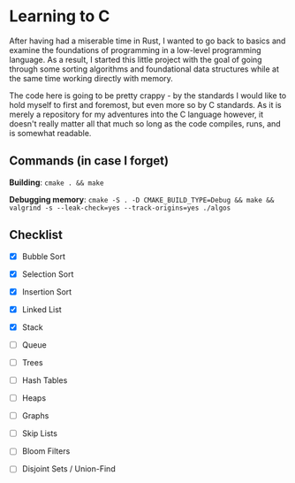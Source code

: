 # Learning to C

After having had a miserable time in Rust, I wanted to go back to basics and 
examine the foundations of programming in a low-level programming language. As 
a result, I started this little project with the goal of going through some 
sorting algorithms and foundational data structures while at the same time 
working directly with memory.

The code here is going to be pretty crappy - by the standards I would like to 
hold myself to first and foremost, but even more so by C standards. As it is 
merely a repository for my adventures into the C language however, it doesn't 
really matter all that much so long as the code compiles, runs, and is somewhat 
readable.

## Commands (in case I forget)
**Building**: `cmake . && make`

**Debugging memory**: `cmake -S . -D CMAKE_BUILD_TYPE=Debug && make && valgrind -s --leak-check=yes --track-origins=yes ./algos`

## Checklist
 - [x] Bubble Sort
 - [x] Selection Sort
 - [x] Insertion Sort
 - [x] Linked List
 - [x] Stack
 - [ ] Queue
 - [ ] Trees
 - [ ] Hash Tables
 - [ ] Heaps
 - [ ] Graphs
 - [ ] Skip Lists
 - [ ] Bloom Filters
 - [ ] Disjoint Sets / Union-Find

